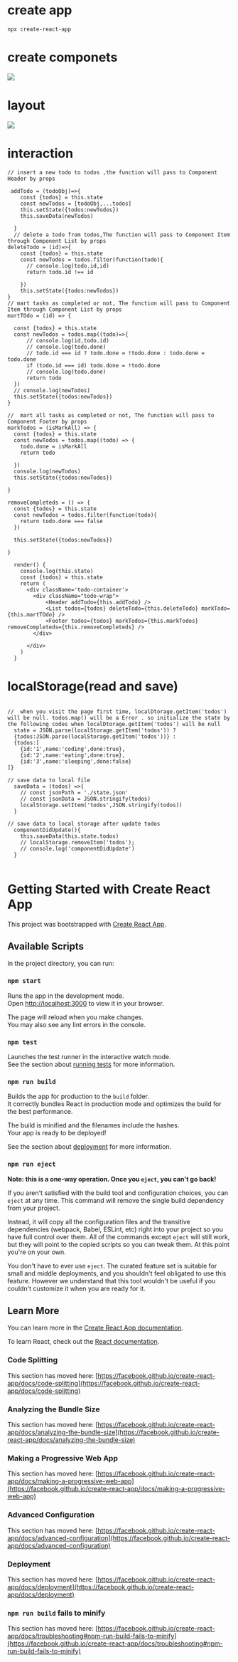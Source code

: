 # create app

`npx create-react-app `

# create componets
![](./src/pic/components.png)

# layout

![](./src/pic/layout.png)
# interaction 
```
// insert a new todo to todos ,the function will pass to Component Header by props

 addTodo = (todoObj)=>{
    const {todos} = this.state
    const newTodos = [todoObj,...todos]
    this.setState({todos:newTodos})
    this.saveData(newTodos)

  }
  // delete a todo from todos,The function will pass to Component Item through Component List by props
deleteTodo = (id)=>{
    const {todos} = this.state
    const newTodos = todos.filter(function(todo){
      // console.log(todo.id,id)
      return todo.id !== id

    })
    this.setState({todos:newTodos})
}
// mart tasks as completed or not, The function will pass to Component Item through Component List by props
martTOdo = (id) => {
  
  const {todos} = this.state
  const newTodos = todos.map((todo)=>{
      // console.log(id,todo.id)
      // console.log(todo.done)
      // todo.id === id ? todo.done = !todo.done : todo.done = todo.done
      if (todo.id === id) todo.done = !todo.done
      // console.log(todo.done)
      return todo
  })
  // console.log(newTodos)
  this.setState({todos:newTodos})
}

//  mart all tasks as completed or not, The function will pass to Component Footer by props
markTodos = (isMarkAll) => {
  const {todos} = this.state
  const newTodos = todos.map((todo) => {
    todo.done = isMarkAll
    return todo

  })
  console.log(newTodos)
  this.setState({todos:newTodos})

}

removeCompleteds = () => {
  const {todos} = this.state
  const newTodos = todos.filter(function(todo){
    return todo.done === false
  })

  this.setState({todos:newTodos})

}

  render() {
    console.log(this.state)
    const {todos} = this.state
    return (
      <div className='todo-container'>
        <div className="todo-wrap">
            <Header addTodo={this.addTodo} />
            <List todos={todos} deleteTodo={this.deleteTodo} markTodo={this.martTOdo} />
            <Footer todos={todos} markTodos={this.markTodos} removeCompleteds={this.removeCompleteds} />
        </div>

      </div>
    )
  }
```

# localStorage(read and save)

```

//  when you visit the page first time, localDtorage.getItem('todos') will be null. todos.map() will be a Error . so initialize the state by the following codes when localDtorage.getItem('todos') will be null
  state = JSON.parse(localStorage.getItem('todos')) ? 
  {todos:JSON.parse(localStorage.getItem('todos'))} : 
  {todos:[
    {id:'1',name:'coding',done:true},
    {id:'2',name:'eating',done:true},
    {id:'3',name:'sleeping',done:false}
]}

// save data to local file
  saveData = (todos) =>{
    // const jsonPath = './state.json'
    // const jsonData = JSON.stringify(todos)
    localStorage.setItem('todos',JSON.stringify(todos))
  }

// save data to local storage after update todos
  componentDidUpdate(){
    this.saveData(this.state.todos)
    // localStorage.removeItem('todos');
    // console.log('componentDidUpdate')
  }
  
```

# Getting Started with Create React App

This project was bootstrapped with [Create React App](https://github.com/facebook/create-react-app).

## Available Scripts

In the project directory, you can run:

### `npm start`

Runs the app in the development mode.\
Open [http://localhost:3000](http://localhost:3000) to view it in your browser.

The page will reload when you make changes.\
You may also see any lint errors in the console.

### `npm test`

Launches the test runner in the interactive watch mode.\
See the section about [running tests](https://facebook.github.io/create-react-app/docs/running-tests) for more information.

### `npm run build`

Builds the app for production to the `build` folder.\
It correctly bundles React in production mode and optimizes the build for the best performance.

The build is minified and the filenames include the hashes.\
Your app is ready to be deployed!

See the section about [deployment](https://facebook.github.io/create-react-app/docs/deployment) for more information.

### `npm run eject`

**Note: this is a one-way operation. Once you `eject`, you can't go back!**

If you aren't satisfied with the build tool and configuration choices, you can `eject` at any time. This command will remove the single build dependency from your project.

Instead, it will copy all the configuration files and the transitive dependencies (webpack, Babel, ESLint, etc) right into your project so you have full control over them. All of the commands except `eject` will still work, but they will point to the copied scripts so you can tweak them. At this point you're on your own.

You don't have to ever use `eject`. The curated feature set is suitable for small and middle deployments, and you shouldn't feel obligated to use this feature. However we understand that this tool wouldn't be useful if you couldn't customize it when you are ready for it.

## Learn More

You can learn more in the [Create React App documentation](https://facebook.github.io/create-react-app/docs/getting-started).

To learn React, check out the [React documentation](https://reactjs.org/).

### Code Splitting

This section has moved here: [https://facebook.github.io/create-react-app/docs/code-splitting](https://facebook.github.io/create-react-app/docs/code-splitting)

### Analyzing the Bundle Size

This section has moved here: [https://facebook.github.io/create-react-app/docs/analyzing-the-bundle-size](https://facebook.github.io/create-react-app/docs/analyzing-the-bundle-size)

### Making a Progressive Web App

This section has moved here: [https://facebook.github.io/create-react-app/docs/making-a-progressive-web-app](https://facebook.github.io/create-react-app/docs/making-a-progressive-web-app)

### Advanced Configuration

This section has moved here: [https://facebook.github.io/create-react-app/docs/advanced-configuration](https://facebook.github.io/create-react-app/docs/advanced-configuration)

### Deployment

This section has moved here: [https://facebook.github.io/create-react-app/docs/deployment](https://facebook.github.io/create-react-app/docs/deployment)

### `npm run build` fails to minify

This section has moved here: [https://facebook.github.io/create-react-app/docs/troubleshooting#npm-run-build-fails-to-minify](https://facebook.github.io/create-react-app/docs/troubleshooting#npm-run-build-fails-to-minify)
